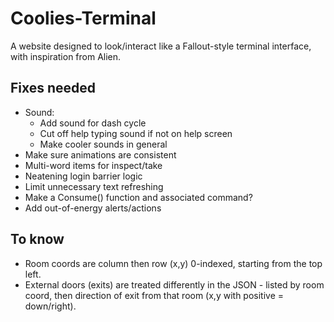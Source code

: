 # Coolies-Terminal
A website designed to look/interact like a Fallout-style terminal interface, with inspiration from Alien.

## Fixes needed
- Sound:
    - Add sound for dash cycle
    - Cut off help typing sound if not on help screen
    - Make cooler sounds in general
- Make sure animations are consistent
- Multi-word items for inspect/take
- Neatening login barrier logic
- Limit unnecessary text refreshing
- Make a Consume() function and associated command?
- Add out-of-energy alerts/actions

## To know
- Room coords are column then row (x,y) 0-indexed, starting from the top left.
- External doors (exits) are treated differently in the JSON - listed by room coord, then direction of exit from that room (x,y with positive = down/right).

